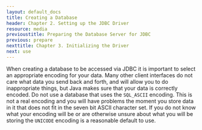 ```yaml
---
layout: default_docs
title: Creating a Database
header: Chapter 2. Setting up the JDBC Driver
resource: media
previoustitle: Preparing the Database Server for JDBC
previous: prepare
nexttitle: Chapter 3. Initializing the Driver
next: use
---
```


When creating a database to be accessed via JDBC it is important to select an
appropriate encoding for your data. Many other client interfaces do not care
what data you send back and forth, and will allow you to do inappropriate things,
but Java makes sure that your data is correctly encoded.  Do not use a database
that uses the `SQL_ASCII` encoding. This is not a real encoding and you will
have problems the moment you store data in it that does not fit in the seven
bit ASCII character set. If you do not know what your encoding will be or are
otherwise unsure about what you will be storing the `UNICODE` encoding is a
reasonable default to use.
